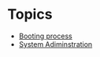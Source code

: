 # Topics

- [Booting process](./booting/readme.md)
- [System Adiminstration](system-administration/readme.md)

